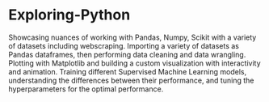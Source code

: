 # Exploring-Python
Showcasing nuances of working with Pandas, Numpy, Scikit with a variety of datasets including webscraping. 
Importing a variety of datasets as Pandas dataframes, then performing data cleaning and data wrangling. 
Plotting with Matplotlib and building a custom visualization with interactivity and animation.
Training different Supervised Machine Learning models, understanding the differences between their performance, and tuning the 
hyperparameters for the optimal performance.
